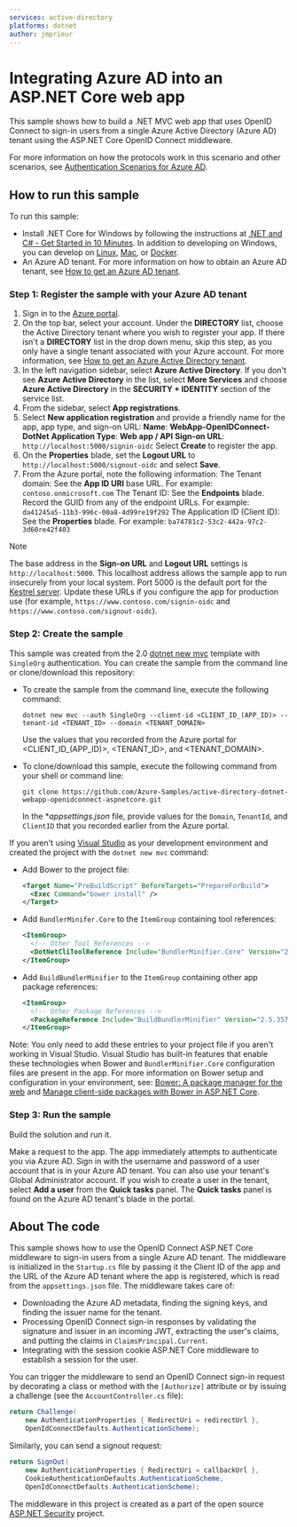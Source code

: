 ```yaml
---
services: active-directory
platforms: dotnet
author: jmprieur
---
```


# Integrating Azure AD into an ASP.NET Core web app

This sample shows how to build a .NET MVC web app that uses OpenID Connect to sign-in users from a single Azure Active Directory (Azure AD) tenant using the ASP.NET Core OpenID Connect middleware.

For more information on how the protocols work in this scenario and other scenarios, see [Authentication Scenarios for Azure AD](http://go.microsoft.com/fwlink/?LinkId=394414).

## How to run this sample

To run this sample:
- Install .NET Core for Windows by following the instructions at [.NET and C# - Get Started in 10 Minutes](https://www.microsoft.com/net/core). In addition to developing on Windows, you can develop on [Linux](https://www.microsoft.com/net/core#linuxredhat), [Mac](https://www.microsoft.com/net/core#macos), or [Docker](https://www.microsoft.com/net/core#dockercmd).
- An Azure AD tenant. For more information on how to obtain an Azure AD tenant, see [How to get an Azure AD tenant](https://azure.microsoft.com/documentation/articles/active-directory-howto-tenant/).

### Step 1: Register the sample with your Azure AD tenant

1. Sign in to the [Azure portal](https://portal.azure.com).
1. On the top bar, select your account. Under the **DIRECTORY** list, choose the Active Directory tenant where you wish to register your app. If there isn't a **DIRECTORY** list in the drop down menu, skip this step, as you only have a single tenant associated with your Azure account. For more information, see [How to get an Azure Active Directory tenant](https://docs.microsoft.com/azure/active-directory/develop/active-directory-howto-tenant).
1. In the left navigation sidebar, select **Azure Active Directory**. If you don't see **Azure Active Directory** in the list, select **More Services** and choose **Azure Active Directory** in the **SECURITY + IDENTITY** section of the service list.
1. From the sidebar, select **App registrations**.
1. Select **New application registration** and provide a friendly name for the app, app type, and sign-on URL:
   **Name**: **WebApp-OpenIDConnect-DotNet**
   **Application Type**: **Web app / API**
   **Sign-on URL**: `http://localhost:5000/signin-oidc`
   Select **Create** to register the app.
1. On the **Properties** blade, set the **Logout URL** to `http://localhost:5000/signout-oidc` and select **Save**.
1. From the Azure portal, note the following information:
   The Tenant domain: See the **App ID URI** base URL. For example: `contoso.onmicrosoft.com`
   The Tenant ID: See the **Endpoints** blade. Record the GUID from any of the endpoint URLs. For example: `da41245a5-11b3-996c-00a8-4d99re19f292`
   The Application ID (Client ID): See the **Properties** blade. For example: `ba74781c2-53c2-442a-97c2-3d60re42f403`

> [!NOTE]
> The base address in the **Sign-on URL** and **Logout URL** settings is `http://localhost:5000`. This localhost address allows the sample app to run insecurely from your local system. Port 5000 is the default port for the [Kestrel server](https://docs.microsoft.com/aspnet/core/fundamentals/servers/kestrel). Update these URLs if you configure the app for production use (for example, `https://www.contoso.com/signin-oidc` and `https://www.contoso.com/signout-oidc`).

### Step 2: Create the sample

This sample was created from the 2.0 [dotnet new mvc](https://docs.microsoft.com/dotnet/core/tools/dotnet-new?tabs=netcore2x) template with `SingleOrg` authentication. You can create the sample from the command line or clone/download this repository:

- To create the sample from the command line, execute the following command:

  ```console
  dotnet new mvc --auth SingleOrg --client-id <CLIENT_ID_(APP_ID)> --tenant-id <TENANT_ID> --domain <TENANT_DOMAIN>
  ```
  Use the values that you recorded from the Azure portal for \<CLIENT\_ID\_(APP\_ID)>, \<TENANT\_ID>, and \<TENANT\_DOMAIN>.

- To clone/download this sample, execute the following command from your shell or command line:

  ```console
  git clone https://github.com/Azure-Samples/active-directory-dotnet-webapp-openidconnect-aspnetcore.git
  ```

  In the **appsettings.json* file, provide values for the `Domain`, `TenantId`, and `ClientID` that you recorded earlier from the Azure portal.

If you aren't using [Visual Studio](https://www.visualstudio.com/vs/) as your development environment and created the project with the `dotnet new mvc` command:

- Add Bower to the project file:
  ```xml
  <Target Name="PreBuildScript" BeforeTargets="PrepareForBuild">
    <Exec Command="bower install" />
  </Target>
  ```
- Add `BundlerMinifer.Core` to the `ItemGroup` containing tool references:
  ```xml
  <ItemGroup>
    <!-- Other Tool References -->
    <DotNetCliToolReference Include="BundlerMinifier.Core" Version="2.5.357" />
  </ItemGroup>
  ```
- Add `BuildBundlerMinifier` to the `ItemGroup` containing other app package references:
  ```xml
  <ItemGroup>
    <!-- Other Package References -->
    <PackageReference Include="BuildBundlerMinifier" Version="2.5.357" />
  </ItemGroup>
  ```

Note: You only need to add these entries to your project file if you aren't working in Visual Studio. Visual Studio has built-in features that enable these technologies when Bower and `BundlerMinifier.Core` configuration files are present in the app. For more information on Bower setup and configuration in your environment, see: [Bower: A package manager for the web](https://bower.io/) and [Manage client-side packages with Bower in ASP.NET Core](https://docs.microsoft.com/aspnet/core/client-side/bower).

### Step 3: Run the sample

Build the solution and run it.

Make a request to the app. The app immediately attempts to authenticate you via Azure AD. Sign in with the username and password of a user account that is in your Azure AD tenant. You can also use your tenant's Global Administrator account. If you wish to create a user in the tenant, select **Add a user** from the **Quick tasks** panel. The **Quick tasks** panel is found on the Azure AD tenant's blade in the portal.

## About The code

This sample shows how to use the OpenID Connect ASP.NET Core middleware to sign-in users from a single Azure AD tenant. The middleware is initialized in the `Startup.cs` file by passing it the Client ID of the app and the URL of the Azure AD tenant where the app is registered, which is read from the `appsettings.json` file. The middleware takes care of:
- Downloading the Azure AD metadata, finding the signing keys, and finding the issuer name for the tenant.
- Processing OpenID Connect sign-in responses by validating the signature and issuer in an incoming JWT, extracting the user's claims, and putting the claims in `ClaimsPrincipal.Current`.
- Integrating with the session cookie ASP.NET Core middleware to establish a session for the user. 

You can trigger the middleware to send an OpenID Connect sign-in request by decorating a class or method with the `[Authorize]` attribute or by issuing a challenge (see the `AccountController.cs` file):

```csharp
return Challenge(
    new AuthenticationProperties { RedirectUri = redirectUrl }, 
    OpenIdConnectDefaults.AuthenticationScheme);
```

Similarly, you can send a signout request:

```csharp
return SignOut(
    new AuthenticationProperties { RedirectUri = callbackUrl }, 
    CookieAuthenticationDefaults.AuthenticationScheme, 
    OpenIdConnectDefaults.AuthenticationScheme);
```

The middleware in this project is created as a part of the open source [ASP.NET Security](https://github.com/aspnet/Security) project.

